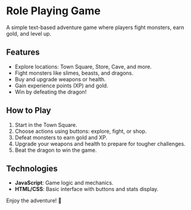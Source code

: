 # Role Playing Game

A simple text-based adventure game where players fight monsters, earn gold, and level up.

## Features

- Explore locations: Town Square, Store, Cave, and more.
- Fight monsters like slimes, beasts, and dragons.
- Buy and upgrade weapons or health.
- Gain experience points (XP) and gold.
- Win by defeating the dragon!

## How to Play

1. Start in the Town Square.
2. Choose actions using buttons: explore, fight, or shop.
3. Defeat monsters to earn gold and XP.
4. Upgrade your weapons and health to prepare for tougher challenges.
5. Beat the dragon to win the game.

## Technologies

- **JavaScript**: Game logic and mechanics.
- **HTML/CSS**: Basic interface with buttons and stats display.

Enjoy the adventure! 🚀
